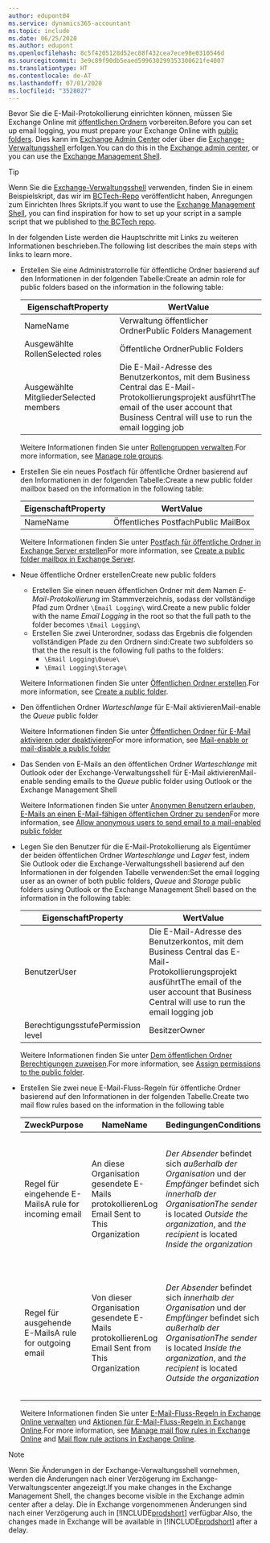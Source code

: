```yaml
---
author: edupont04
ms.service: dynamics365-accountant
ms.topic: include
ms.date: 06/25/2020
ms.author: edupont
ms.openlocfilehash: 8c5f4205128d52ec88f432cea7ece98e0310546d
ms.sourcegitcommit: 3e9c89f90db5eaed599630299353300621fe4007
ms.translationtype: HT
ms.contentlocale: de-AT
ms.lasthandoff: 07/01/2020
ms.locfileid: "3528027"
---
```

<span data-ttu-id="1df8e-101">Bevor Sie die E-Mail-Protokollierung einrichten können, müssen Sie Exchange Online mit [öffentlichen Ordnern](/exchange/collaboration/public-folders/public-folders?view=exchserver-2019) vorbereiten.</span><span class="sxs-lookup"><span data-stu-id="1df8e-101">Before you can set up email logging, you must prepare your Exchange Online with [public folders](/exchange/collaboration/public-folders/public-folders?view=exchserver-2019).</span></span> <span data-ttu-id="1df8e-102">Dies kann im [Exchange Admin Center](/Exchange/architecture/client-access/exchange-admin-center?view=exchserver-2019) oder über die [Exchange-Verwaltungsshell](/powershell/exchange/exchange-management-shell?view=exchange-ps) erfolgen.</span><span class="sxs-lookup"><span data-stu-id="1df8e-102">You can do this in the [Exchange admin center](/Exchange/architecture/client-access/exchange-admin-center?view=exchserver-2019), or you can use the [Exchange Management Shell](/powershell/exchange/exchange-management-shell?view=exchange-ps).</span></span>  

> [!TIP]
> <span data-ttu-id="1df8e-103">Wenn Sie die [Exchange-Verwaltungsshell](/powershell/exchange/exchange-management-shell?view=exchange-ps) verwenden, finden Sie in einem Beispielskript, das wir im [BCTech-Repo](https://github.com/microsoft/BCTech/tree/master/samples/EmailLogging) veröffentlicht haben, Anregungen zum Einrichten Ihres Skripts.</span><span class="sxs-lookup"><span data-stu-id="1df8e-103">If you want to use the [Exchange Management Shell](/powershell/exchange/exchange-management-shell?view=exchange-ps), you can find inspiration for how to set up your script in a sample script that we published to [the BCTech repo](https://github.com/microsoft/BCTech/tree/master/samples/EmailLogging).</span></span>

<span data-ttu-id="1df8e-104">In der folgenden Liste werden die Hauptschritte mit Links zu weiteren Informationen beschrieben.</span><span class="sxs-lookup"><span data-stu-id="1df8e-104">The following list describes the main steps with links to learn more.</span></span>  

- <span data-ttu-id="1df8e-105">Erstellen Sie eine Administratorrolle für öffentliche Ordner basierend auf den Informationen in der folgenden Tabelle:</span><span class="sxs-lookup"><span data-stu-id="1df8e-105">Create an admin role for public folders based on the information in the following table:</span></span>

  |<span data-ttu-id="1df8e-106">Eigenschaft</span><span class="sxs-lookup"><span data-stu-id="1df8e-106">Property</span></span>        |<span data-ttu-id="1df8e-107">Wert</span><span class="sxs-lookup"><span data-stu-id="1df8e-107">Value</span></span>                     |
  |----------------|--------------------------|
  |<span data-ttu-id="1df8e-108">Name</span><span class="sxs-lookup"><span data-stu-id="1df8e-108">Name</span></span>            |<span data-ttu-id="1df8e-109">Verwaltung öffentlicher Ordner</span><span class="sxs-lookup"><span data-stu-id="1df8e-109">Public Folders Management</span></span> |
  |<span data-ttu-id="1df8e-110">Ausgewählte Rollen</span><span class="sxs-lookup"><span data-stu-id="1df8e-110">Selected roles</span></span>  |<span data-ttu-id="1df8e-111">Öffentliche Ordner</span><span class="sxs-lookup"><span data-stu-id="1df8e-111">Public Folders</span></span>            |
  |<span data-ttu-id="1df8e-112">Ausgewählte Mitglieder</span><span class="sxs-lookup"><span data-stu-id="1df8e-112">Selected members</span></span>|<span data-ttu-id="1df8e-113">Die E-Mail-Adresse des Benutzerkontos, mit dem Business Central das E-Mail-Protokollierungsprojekt ausführt</span><span class="sxs-lookup"><span data-stu-id="1df8e-113">The email of the user account that Business Central will use to run the email logging job</span></span>|

  <span data-ttu-id="1df8e-114">Weitere Informationen finden Sie unter [Rollengruppen verwalten](/exchange/permissions/role-groups?view=exchserver-2019).</span><span class="sxs-lookup"><span data-stu-id="1df8e-114">For more information, see [Manage role groups](/exchange/permissions/role-groups?view=exchserver-2019).</span></span>

- <span data-ttu-id="1df8e-115">Erstellen Sie ein neues Postfach für öffentliche Ordner basierend auf den Informationen in der folgenden Tabelle:</span><span class="sxs-lookup"><span data-stu-id="1df8e-115">Create a new public folder mailbox based on the information in the following table:</span></span>

  |<span data-ttu-id="1df8e-116">Eigenschaft</span><span class="sxs-lookup"><span data-stu-id="1df8e-116">Property</span></span>        |<span data-ttu-id="1df8e-117">Wert</span><span class="sxs-lookup"><span data-stu-id="1df8e-117">Value</span></span>                     |
  |----------------|--------------------------|
  |<span data-ttu-id="1df8e-118">Name</span><span class="sxs-lookup"><span data-stu-id="1df8e-118">Name</span></span>            |<span data-ttu-id="1df8e-119">Öffentliches Postfach</span><span class="sxs-lookup"><span data-stu-id="1df8e-119">Public MailBox</span></span>            |

  <span data-ttu-id="1df8e-120">Weitere Informationen finden Sie unter [Postfach für öffentliche Ordner in Exchange Server erstellen](/exchange/collaboration/public-folders/create-public-folder-mailboxes)</span><span class="sxs-lookup"><span data-stu-id="1df8e-120">For more information, see [Create a public folder mailbox in Exchange Server](/exchange/collaboration/public-folders/create-public-folder-mailboxes).</span></span>  

- <span data-ttu-id="1df8e-121">Neue öffentliche Ordner erstellen</span><span class="sxs-lookup"><span data-stu-id="1df8e-121">Create new public folders</span></span>

  - <span data-ttu-id="1df8e-122">Erstellen Sie einen neuen öffentlichen Ordner mit dem Namen *E-Mail-Protokollierung* im Stammverzeichnis, sodass der vollständige Pfad zum Ordner ```\Email Logging\``` wird.</span><span class="sxs-lookup"><span data-stu-id="1df8e-122">Create a new public folder with the name *Email Logging* in the root so that the full path to the folder becomes ```\Email Logging\```</span></span>
  - <span data-ttu-id="1df8e-123">Erstellen Sie zwei Unterordner, sodass das Ergebnis die folgenden vollständigen Pfade zu den Ordnern sind:</span><span class="sxs-lookup"><span data-stu-id="1df8e-123">Create two subfolders so that the the result is the following full paths to the folders:</span></span>
    - ```\Email Logging\Queue\```
    - ```\Email Logging\Storage\```

  <span data-ttu-id="1df8e-124">Weitere Informationen finden Sie unter [Öffentlichen Ordner erstellen](/exchange/collaboration/public-folders/create-public-folders?view=exchserver-2019).</span><span class="sxs-lookup"><span data-stu-id="1df8e-124">For more information, see [Create a public folder](/exchange/collaboration/public-folders/create-public-folders?view=exchserver-2019).</span></span>

- <span data-ttu-id="1df8e-125">Den öffentlichen Ordner *Warteschlange* für E-Mail aktivieren</span><span class="sxs-lookup"><span data-stu-id="1df8e-125">Mail-enable the *Queue* public folder</span></span>

  <span data-ttu-id="1df8e-126">Weitere Informationen finden Sie unter [Öffentlichen Ordner für E-Mail aktivieren oder deaktivieren](/exchange/collaboration/public-folders/mail-enable-or-disable?view=exchserver-2019)</span><span class="sxs-lookup"><span data-stu-id="1df8e-126">For more information, see [Mail-enable or mail-disable a public folder](/exchange/collaboration/public-folders/mail-enable-or-disable?view=exchserver-2019)</span></span>

- <span data-ttu-id="1df8e-127">Das Senden von E-Mails an den öffentlichen Ordner *Warteschlange* mit Outlook oder der Exchange-Verwaltungsshell für E-Mail aktivieren</span><span class="sxs-lookup"><span data-stu-id="1df8e-127">Mail-enable sending emails to the *Queue* public folder using Outlook or the Exchange Management Shell</span></span>

  <span data-ttu-id="1df8e-128">Weitere Informationen finden Sie unter [Anonymen Benutzern erlauben, E-Mails an einen E-Mail-fähigen öffentlichen Ordner zu senden](/exchange/collaboration/public-folders/mail-enable-or-disable?view=exchserver-2019#allow-anonymous-users-to-send-email-to-a-mail-enabled-public-folder)</span><span class="sxs-lookup"><span data-stu-id="1df8e-128">For more information, see [Allow anonymous users to send email to a mail-enabled public folder](/exchange/collaboration/public-folders/mail-enable-or-disable?view=exchserver-2019#allow-anonymous-users-to-send-email-to-a-mail-enabled-public-folder)</span></span>

- <span data-ttu-id="1df8e-129">Legen Sie den Benutzer für die E-Mail-Protokollierung als Eigentümer der beiden öffentlichen Ordner *Warteschlange* und *Lager* fest, indem Sie Outlook oder die Exchange-Verwaltungsshell basierend auf den Informationen in der folgenden Tabelle verwenden:</span><span class="sxs-lookup"><span data-stu-id="1df8e-129">Set the email logging user as an owner of both public folders, *Queue* and *Storage* public folders  using Outlook or the Exchange Management Shell based on the information in the following table:</span></span>

  |<span data-ttu-id="1df8e-130">Eigenschaft</span><span class="sxs-lookup"><span data-stu-id="1df8e-130">Property</span></span>        |<span data-ttu-id="1df8e-131">Wert</span><span class="sxs-lookup"><span data-stu-id="1df8e-131">Value</span></span>                     |
  |----------------|--------------------------|
  |<span data-ttu-id="1df8e-132">Benutzer</span><span class="sxs-lookup"><span data-stu-id="1df8e-132">User</span></span>            |<span data-ttu-id="1df8e-133">Die E-Mail-Adresse des Benutzerkontos, mit dem Business Central das E-Mail-Protokollierungsprojekt ausführt</span><span class="sxs-lookup"><span data-stu-id="1df8e-133">The email of the user account that Business Central will use to run the email logging job</span></span>|
  |<span data-ttu-id="1df8e-134">Berechtigungsstufe</span><span class="sxs-lookup"><span data-stu-id="1df8e-134">Permission level</span></span>|<span data-ttu-id="1df8e-135">Besitzer</span><span class="sxs-lookup"><span data-stu-id="1df8e-135">Owner</span></span>                     |

  <span data-ttu-id="1df8e-136">Weitere Informationen finden Sie unter [Dem öffentlichen Ordner Berechtigungen zuweisen](/exchange/collaboration-exo/public-folders/set-up-public-folders#step-3-assign-permissions-to-the-public-folder).</span><span class="sxs-lookup"><span data-stu-id="1df8e-136">For more information, see [Assign permissions to the public folder](/exchange/collaboration-exo/public-folders/set-up-public-folders#step-3-assign-permissions-to-the-public-folder).</span></span>

- <span data-ttu-id="1df8e-137">Erstellen Sie zwei neue E-Mail-Fluss-Regeln für öffentliche Ordner basierend auf den Informationen in der folgenden Tabelle.</span><span class="sxs-lookup"><span data-stu-id="1df8e-137">Create two mail flow rules based on the information in the following table</span></span>

  |<span data-ttu-id="1df8e-138">Zweck</span><span class="sxs-lookup"><span data-stu-id="1df8e-138">Purpose</span></span>  |<span data-ttu-id="1df8e-139">Name</span><span class="sxs-lookup"><span data-stu-id="1df8e-139">Name</span></span> |<span data-ttu-id="1df8e-140">Bedingungen</span><span class="sxs-lookup"><span data-stu-id="1df8e-140">Conditions</span></span>                        |<span data-ttu-id="1df8e-141">Aktion</span><span class="sxs-lookup"><span data-stu-id="1df8e-141">Action</span></span>                                       |
  |---------|-----|----------------------------------|---------------------------------------------|
  |<span data-ttu-id="1df8e-142">Regel für eingehende E-Mails</span><span class="sxs-lookup"><span data-stu-id="1df8e-142">A rule for incoming email</span></span> |<span data-ttu-id="1df8e-143">An diese Organisation gesendete E-Mails protokollieren</span><span class="sxs-lookup"><span data-stu-id="1df8e-143">Log Email Sent to This Organization</span></span>|<span data-ttu-id="1df8e-144">*Der Absender* befindet sich *außerhalb der Organisation* und der *Empfänger* befindet sich *innerhalb der Organisation*</span><span class="sxs-lookup"><span data-stu-id="1df8e-144">*The sender* is located *Outside the organization*, and *the recipient* is located *Inside the organization*</span></span>|<span data-ttu-id="1df8e-145">Das für den öffentlichen Ordner *Warteschlange* festgelegte E-Mail-Konto mit Bcc senden</span><span class="sxs-lookup"><span data-stu-id="1df8e-145">BCC the email account that is specified for the *Queue* public folder</span></span>|
  |<span data-ttu-id="1df8e-146">Regel für ausgehende E-Mails</span><span class="sxs-lookup"><span data-stu-id="1df8e-146">A rule for outgoing email</span></span> | <span data-ttu-id="1df8e-147">Von dieser Organisation gesendete E-Mails protokollieren</span><span class="sxs-lookup"><span data-stu-id="1df8e-147">Log Email Sent from This Organization</span></span> |<span data-ttu-id="1df8e-148">*Der Absender* befindet sich *innerhalb der Organisation* und der *Empfänger* befindet sich *außerhalb der Organisation*</span><span class="sxs-lookup"><span data-stu-id="1df8e-148">*The sender* is located *Inside the organization*, and *the recipient* is located *Outside the organization*</span></span>|<span data-ttu-id="1df8e-149">Das für den öffentlichen Ordner *Warteschlange* festgelegte E-Mail-Konto mit Bcc senden</span><span class="sxs-lookup"><span data-stu-id="1df8e-149">BCC the email account that is specified for the *Queue* public folder</span></span>|
  
  <span data-ttu-id="1df8e-150">Weitere Informationen finden Sie unter [E-Mail-Fluss-Regeln in Exchange Online verwalten](/exchange/security-and-compliance/mail-flow-rules/manage-mail-flow-rules) und [Aktionen für E-Mail-Fluss-Regeln in Exchange Online](/exchange/security-and-compliance/mail-flow-rules/mail-flow-rule-action).</span><span class="sxs-lookup"><span data-stu-id="1df8e-150">For more information, see [Manage mail flow rules in Exchange Online](/exchange/security-and-compliance/mail-flow-rules/manage-mail-flow-rules) and [Mail flow rule actions in Exchange Online](/exchange/security-and-compliance/mail-flow-rules/mail-flow-rule-action).</span></span>

> [!NOTE]
> <span data-ttu-id="1df8e-151">Wenn Sie Änderungen in der Exchange-Verwaltungsshell vornehmen, werden die Änderungen nach einer Verzögerung im Exchange-Verwaltungscenter angezeigt.</span><span class="sxs-lookup"><span data-stu-id="1df8e-151">If you make changes in the Exchange Management Shell, the changes become visible in the Exchange admin center after a delay.</span></span> <span data-ttu-id="1df8e-152">Die in Exchange vorgenommenen Änderungen sind nach einer Verzögerung auch in [!INCLUDE[prodshort](prodshort.md)] verfügbar.</span><span class="sxs-lookup"><span data-stu-id="1df8e-152">Also, the changes made in Exchange will be available in [!INCLUDE[prodshort](prodshort.md)] after a delay.</span></span>
